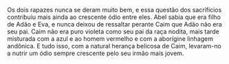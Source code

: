 ﻿Os dois rapazes nunca se deram muito bem, e essa questão dos sacrifícios contribuiu mais ainda ao crescente ódio entre eles. Abel sabia que era filho de Adão e Eva, e nunca deixou de ressaltar perante Caim que Adão não era seu pai. Caim não era puro violeta como seu pai da raça nodita, mais tarde misturada com a azul e ao homem vermelho e com a aborígine linhagem andônica. E tudo isso, com a natural herança belicosa de Caim, levaram-no a nutrir um ódio sempre crescente pelo seu irmão mais jovem.